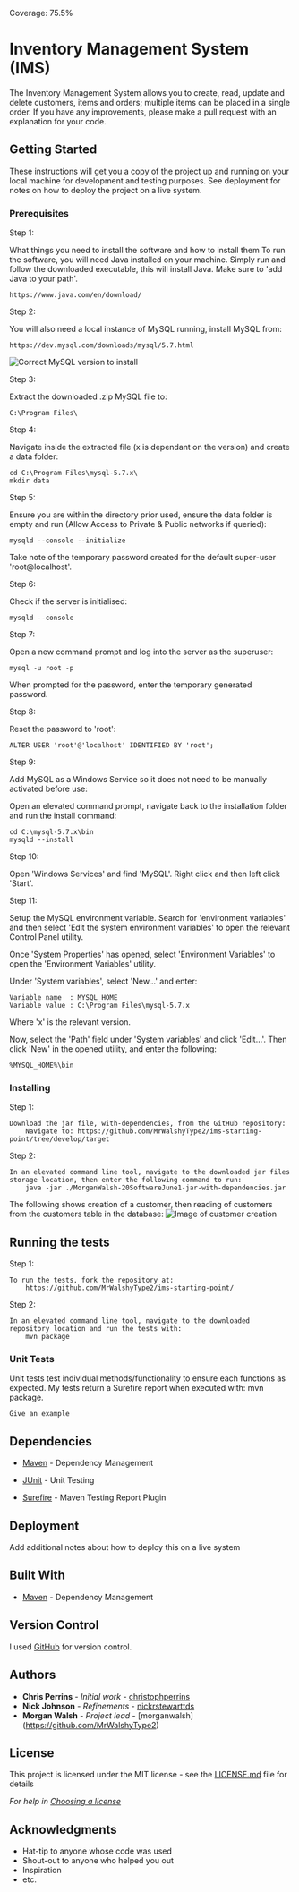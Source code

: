Coverage: 75.5%
# Inventory Management System (IMS)

The Inventory Management System allows you to create, read, update and delete customers, items and orders; multiple items can be placed in a single order. If you have any improvements, please make a pull request with an explanation for your code.

## Getting Started

These instructions will get you a copy of the project up and running on your local machine for development and testing purposes. See deployment for notes on how to deploy the project on a live system.

### Prerequisites

Step 1:

What things you need to install the software and how to install them
To run the software, you will need Java installed on your machine. Simply run and follow the downloaded executable, this will install Java. Make sure to 'add Java to your path'.

```
https://www.java.com/en/download/
```

Step 2:

You will also need a local instance of MySQL running, install MySQL from:

```
https://dev.mysql.com/downloads/mysql/5.7.html

```
![Correct MySQL version to install](./mysqlDownloadFile.png)

Step 3:

Extract the downloaded .zip MySQL file to:

```
C:\Program Files\
```

Step 4:

Navigate inside the extracted file (x is dependant on the version) and create a data folder:

```
cd C:\Program Files\mysql-5.7.x\
mkdir data
```

Step 5:

Ensure you are within the directory prior used, ensure the data folder is empty and run (Allow Access to Private & Public networks if queried):

```
mysqld --console --initialize
```

Take note of the temporary password created for the default super-user 'root@localhost'.

Step 6:

Check if the server is initialised:

```
mysqld --console
```

Step 7:

Open a new command prompt and log into the server as the superuser:

```
mysql -u root -p
```

When prompted for the password, enter the temporary generated password.

Step 8:

Reset the password to 'root':

```
ALTER USER 'root'@'localhost' IDENTIFIED BY 'root';
```

Step 9:

Add MySQL as a Windows Service so it does not need to be manually activated before use:

Open an elevated command prompt, navigate back to the installation folder and run the install command:

```
cd C:\mysql-5.7.x\bin
mysqld --install
```

Step 10:

Open 'Windows Services' and find 'MySQL'. Right click and then left click 'Start'.

Step 11:

Setup the MySQL environment variable. Search for 'environment variables' and then select 'Edit the system environment variables' to open the relevant Control Panel utility.

Once 'System Properties' has opened, select 'Environment Variables' to open the 'Environment Variables' utility.

Under 'System variables', select 'New...' and enter:

```
Variable name  : MYSQL_HOME
Variable value : C:\Program Files\mysql-5.7.x
```

Where 'x' is the relevant version.

Now, select the 'Path' field under 'System variables' and click 'Edit...'. Then click 'New' in the opened utility, and enter the following:

```
%MYSQL_HOME%\bin
```

### Installing

Step 1:

```
Download the jar file, with-dependencies, from the GitHub repository:
	Navigate to: https://github.com/MrWalshyType2/ims-starting-point/tree/develop/target
```

Step 2:

```
In an elevated command line tool, navigate to the downloaded jar files storage location, then enter the following command to run:
	java -jar ./MorganWalsh-20SoftwareJune1-jar-with-dependencies.jar
```
The following shows creation of a customer, then reading of customers from the customers table in the database:
![Image of customer creation](./customerCreationExample.png)

## Running the tests

Step 1:

```
To run the tests, fork the repository at:
	https://github.com/MrWalshyType2/ims-starting-point/
```

Step 2:

```
In an elevated command line tool, navigate to the downloaded repository location and run the tests with:
	mvn package
```

### Unit Tests 

Unit tests test individual methods/functionality to ensure each functions as expected. My tests return a Surefire report when executed with: mvn package.

```
Give an example
```

## Dependencies

* [Maven](https://maven.apache.org/) - Dependency Management

* [JUnit](https://mvnrepository.com/artifact/junit/junit) - Unit Testing

* [Surefire](https://maven.apache.org/surefire/maven-surefire-plugin/usage.html) - Maven Testing Report Plugin

## Deployment

Add additional notes about how to deploy this on a live system

## Built With

* [Maven](https://maven.apache.org/) - Dependency Management

## Version Control

I used [GitHub](http://github.com/) for version control.

## Authors

* **Chris Perrins** - *Initial work* - [christophperrins](https://github.com/christophperrins)
* **Nick Johnson** - *Refinements* - [nickrstewarttds](https://github.com/nickrstewarttds)
* **Morgan Walsh** - *Project lead* - [morganwalsh] (https://github.com/MrWalshyType2)

## License

This project is licensed under the MIT license - see the [LICENSE.md](LICENSE.md) file for details 

*For help in [Choosing a license](https://choosealicense.com/)*

## Acknowledgments

* Hat-tip to anyone whose code was used
* Shout-out to anyone who helped you out
* Inspiration
* etc.

